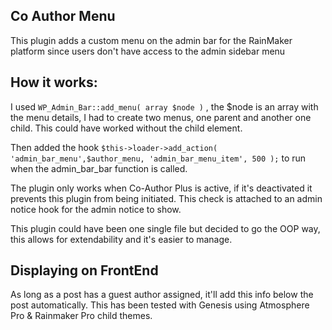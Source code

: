 ## Co Author Menu 
This plugin adds a custom menu on the admin bar for the RainMaker platform since users don't have access to the admin sidebar menu

## How it works:
I used `WP_Admin_Bar::add_menu( array $node )` , the $node is an array with the menu details, I had to create two menus, one parent and another one child. This could have worked without the child element.

Then added the hook `$this->loader->add_action( 'admin_bar_menu',$author_menu, 'admin_bar_menu_item', 500 );` to run when the admin_bar_bar function is called.

The plugin only works when Co-Author Plus is active, if it's deactivated it prevents this plugin from being initiated. This check is attached to an admin notice hook for the admin notice to show.

This plugin could have been one single file but decided to go the OOP way, this allows for extendability and it's easier to manage.

## Displaying on FrontEnd
As long as a post has a guest author assigned, it'll add this info below the post automatically. This has been tested with Genesis using Atmosphere Pro & Rainmaker Pro child themes.
